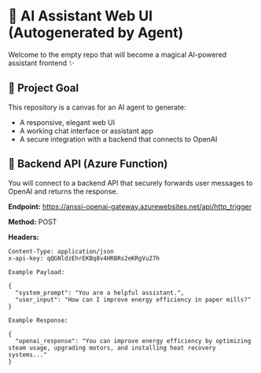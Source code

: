 # 🤖 AI Assistant Web UI (Autogenerated by Agent)

Welcome to the empty repo that will become a magical AI-powered assistant frontend ✨

## 🎯 Project Goal

This repository is a canvas for an AI agent to generate:

- A responsive, elegant web UI
- A working chat interface or assistant app
- A secure integration with a backend that connects to OpenAI

## 🧠 Backend API (Azure Function)

You will connect to a backend API that securely forwards user messages to OpenAI and returns the response.

**Endpoint:**
https://anssi-openai-gateway.azurewebsites.net/api/http_trigger


**Method:**
POST


**Headers:**
```http
Content-Type: application/json
x-api-key: qQGNldzEhrEKBq8v4HRBRs2eKRgVu27h

Example Payload:

{
  "system_prompt": "You are a helpful assistant.",
  "user_input": "How can I improve energy efficiency in paper mills?"
}

Example Response:

{
  "openai_response": "You can improve energy efficiency by optimizing steam usage, upgrading motors, and installing heat recovery systems..."
}
